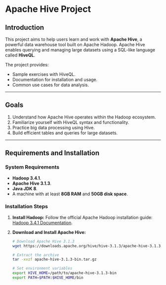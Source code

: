 # Apache Hive Project

## Introduction

This project aims to help users learn and work with **Apache Hive**, a powerful data warehouse tool built on Apache Hadoop. Apache Hive enables querying and managing large datasets using a SQL-like language called **HiveQL**.

The project provides:
- Sample exercises with HiveQL.
- Documentation for installation and usage.
- Common use cases for data analysis.

---

## Goals

1. Understand how Apache Hive operates within the Hadoop ecosystem.
2. Familiarize yourself with HiveQL syntax and functionality.
3. Practice big data processing using Hive.
4. Build efficient tables and queries for large datasets.

---

## Requirements and Installation

### System Requirements
- **Hadoop 3.4.1**.
- **Apache Hive 3.1.3**.
- **Java JDK 8**.
- A machine with at least **8GB RAM** and **50GB disk space**.

### Installation Steps

1. **Install Hadoop:**
   Follow the official Apache Hadoop installation guide: [Hadoop 3.4.1 Documentation](https://hadoop.apache.org/).

2. **Download and Install Apache Hive:**
   ```bash
   # Download Apache Hive 3.1.3
   wget https://downloads.apache.org/hive/hive-3.1.3/apache-hive-3.1.3-bin.tar.gz

   # Extract the archive
   tar -xvzf apache-hive-3.1.3-bin.tar.gz

   # Set environment variables
   export HIVE_HOME=/path/to/apache-hive-3.1.3-bin
   export PATH=$PATH:$HIVE_HOME/bin
